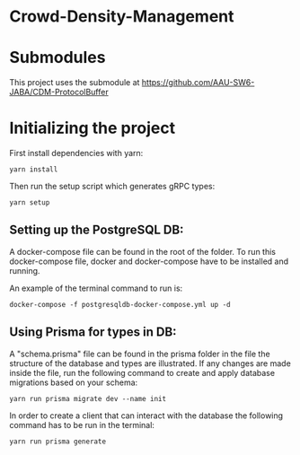 # Crowd-Density-Management

# Submodules
This project uses the submodule at https://github.com/AAU-SW6-JABA/CDM-ProtocolBuffer

# Initializing the project
First install dependencies with yarn:
```
yarn install
```

Then run the setup script which generates gRPC types:
```
yarn setup
```

## Setting up the PostgreSQL DB:

A docker-compose file can be found in the root of the folder. To run this docker-compose file, docker and docker-compose have to be installed and running.

An example of the terminal command to run is:

```
docker-compose -f postgresqldb-docker-compose.yml up -d
```

## Using Prisma for types in DB:
A "schema.prisma" file can be found in the prisma folder in the file the structure of the database and types are illustrated. If any changes are made inside the file, run the following command to create and apply database migrations based on your schema:
```
yarn run prisma migrate dev --name init
```

In order to create a client that can interact with the database the following command has to be run in the terminal:

```
yarn run prisma generate
````
